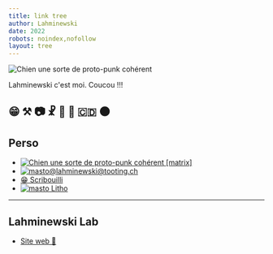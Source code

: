 ```yaml
---
title: link tree
author: Lahminewski
date: 2022
robots: noindex,nofollow
layout: tree
---
```


![Chien une sorte de proto-punk cohérent](https://upload.wikimedia.org/wikipedia/commons/2/2f/Celtic_round_dogs.svg)

Lahminewski c'est moi. Coucou !!!

😁 ⚒️ 📷 ☧ 🎸 🐝 🇨🇩 🌑
---

## Perso
* [![Chien une sorte de proto-punk cohérent](https://upload.wikimedia.org/wikipedia/commons/2/2f/Celtic_round_dogs.svg) [matrix]](https://matrix.to/#/@lahminewski:matrix.org)
* [![masto](https://litho.lahminewski-lab.net/themes/monolith/img/mastodon.svg)@lahminewski@tooting.ch](https://tooting.ch/@lahminewski) 
* [😁 Scribouilli](https://lahminewski.github.io/note/)
* [![masto](https://litho.lahminewski-lab.net/themes/monolith/img/litho.svg) Litho](http://litho.lahminewski-lab.net/index.php?page=tree)

---

## Lahminewski Lab
* [Site web 🐝](https://lahminewski-lab.net/)







